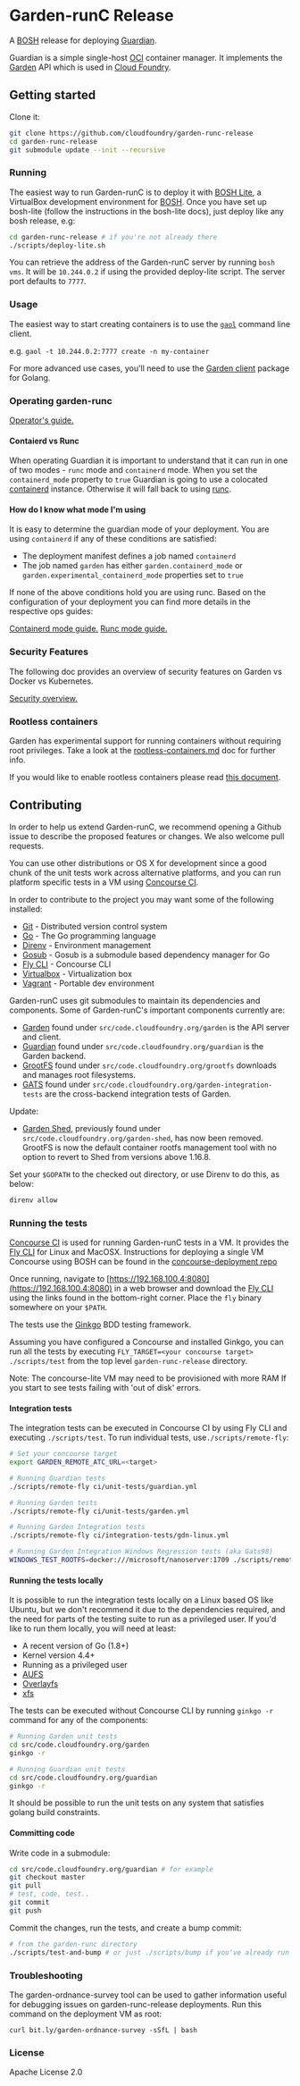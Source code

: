# Garden-runC Release

A [BOSH](http://docs.cloudfoundry.org/bosh/) release for deploying
[Guardian](https://github.com/cloudfoundry/guardian).

Guardian is a simple single-host [OCI](https://opencontainers.org/) container
manager. It implements the [Garden](https://github.com/cloudfoundry/garden/)
API which is used in [Cloud Foundry](https://www.cloudfoundry.org/).

## Getting started

Clone it:

```bash
git clone https://github.com/cloudfoundry/garden-runc-release
cd garden-runc-release
git submodule update --init --recursive
```

### Running

The easiest way to run Garden-runC is to deploy it with [BOSH
Lite](https://bosh.io/docs/bosh-lite.html), a VirtualBox development
environment for [BOSH](https://bosh.io). Once you have  set up bosh-lite
(follow the instructions in the bosh-lite docs), just deploy like any bosh
release, e.g:

```bash
cd garden-runc-release # if you're not already there
./scripts/deploy-lite.sh
```

You can retrieve the address of the Garden-runC server by running `bosh vms`.
It will be `10.244.0.2` if using the provided deploy-lite script. 
The server port defaults to `7777`.

### Usage

The easiest way to start creating containers is to use the
[`gaol`](https://github.com/contraband/gaol) command line client.

e.g. `gaol -t 10.244.0.2:7777 create -n my-container`

For more advanced use cases, you'll need to use the [Garden
client](https://godoc.org/code.cloudfoundry.org/garden#Client)
package for Golang.

### Operating garden-runc

[Operator's guide.](docs/opsguide.md)

#### Contaierd vs Runc
When operating Guardian it is important to understand that it can run in one
of two modes - `runc` mode and `containerd` mode. When you set the `containerd_mode` 
property to `true` Guardian is going to use a colocated 
[containerd](https://github.com/containerd/containerd) instance. Otherwise 
it will fall back to using [runc](https://github.com/opencontainers/runc).

#### How do I know what mode I'm using
It is easy to determine the guardian mode of your deployment. You are using `containerd`
if any of these conditions are satisfied:
- The deployment manifest defines a job named `containerd`
- The job named `garden` has either `garden.containerd_mode` or `garden.experimental_containerd_mode` 
properties set to `true`

If none of the above conditions hold you are using runc. Based on the configuration of your
deployment you can find more details in the respective ops guides:

[Containerd mode guide.](docs/opsguide-containerd.md)
[Runc mode guide.](docs/opsguide-runc.md)

### Security Features

The following doc provides an overview of security features on Garden vs Docker vs Kubernetes.

[Security overview.](docs/security-overview.md)

### Rootless containers

Garden has experimental support for running containers without requiring root
privileges. Take a look at the
[rootless-containers.md](docs/articles/rootless-containers.md) doc for further info.

If you would like to enable rootless containers please read [this
document](docs/enabling-rootless-containers.md).

## Contributing

In order to help us extend Garden-runC, we recommend opening a Github issue to
describe the proposed features or changes. We also welcome pull requests.

You can use other distributions or OS X for development since a good chunk of
the unit tests work across alternative platforms, and you can run platform
specific tests in a VM using [Concourse CI](https://concourse.ci/).

In order to contribute to the project you may want some of the following installed:

- [Git](https://git-scm.com/) - Distributed version control system
- [Go](https://golang.org/doc/install#install) - The Go programming
   language
- [Direnv](https://github.com/direnv/direnv) - Environment management
- [Gosub](https://github.com/vito/gosub) - Gosub is a submodule based dependency manager for Go
- [Fly CLI](https://github.com/concourse/fly) - Concourse CLI
- [Virtualbox](https://www.virtualbox.org/) - Virtualization box
- [Vagrant](https://www.vagrantup.com/) - Portable dev environment

Garden-runC uses git submodules to maintain its dependencies and components.
Some of Garden-runC's important components currently are:

* [Garden](https://github.com/cloudfoundry/garden) found under
   `src/code.cloudfoundry.org/garden` is the API server and client.
* [Guardian](https://github.com/cloudfoundry/guardian) found under
   `src/code.cloudfoundry.org/guardian` is the Garden backend.
* [GrootFS](https://github.com/cloudfoundry/grootfs) found under
   `src/code.cloudfoundry.org/grootfs` downloads and manages
   root filesystems.
* [GATS](https://github.com/cloudfoundry/garden-integration-tests)
   found under `src/code.cloudfoundry.org/garden-integration-tests`
   are the cross-backend integration tests of Garden.

Update:
* [Garden Shed](https://github.com/cloudfoundry/garden-shed), previously found under
   `src/code.cloudfoundry.org/garden-shed`, has now been removed. GrootFS is now the default container
   rootfs management tool with no option to revert to Shed from versions above 1.16.8.

Set your `$GOPATH` to the checked out directory, or use Direnv to do this, as
below:

```bash
direnv allow
```

### Running the tests

[Concourse CI](https://concourse.ci/) is used for running Garden-runC tests
in a VM. It provides the [Fly CLI](https://github.com/concourse/fly) for
Linux and MacOSX. Instructions for deploying a single VM Concourse using BOSH
can be found in the [concourse-deployment repo](https://github.com/concourse/concourse-deployment)

Once running, navigate to [https://192.168.100.4:8080](https://192.168.100.4:8080) in a web browser
and download the [Fly CLI](https://concourse.ci/fly-cli.html) using the links found in
the bottom-right corner. Place the `fly` binary somewhere on your `$PATH`.

The tests use the [Ginkgo](https://onsi.github.io/ginkgo/) BDD testing
framework.

Assuming you have configured a Concourse and installed Ginkgo, you can run all
the tests by executing `FLY_TARGET=<your concourse target> ./scripts/test` from the top level `garden-runc-release` directory.

Note: The concourse-lite VM may need to be provisioned with more RAM
If you start to see tests failing with 'out of disk' errors.

#### Integration tests

The integration tests can be executed in Concourse CI by using Fly CLI and
executing `./scripts/test`.
To run individual tests, use`./scripts/remote-fly`:

```bash
# Set your concourse target
export GARDEN_REMOTE_ATC_URL=<target>

# Running Guardian tests
./scripts/remote-fly ci/unit-tests/guardian.yml

# Running Garden tests
./scripts/remote-fly ci/unit-tests/garden.yml

# Running Garden Integration tests
./scripts/remote-fly ci/integration-tests/gdn-linux.yml

# Running Garden Integration Windows Regression tests (aka Gats98)
WINDOWS_TEST_ROOTFS=docker:///microsoft/nanoserver:1709 ./scripts/remote-fly ci/integration-tests/gdn-linux.yml
```

#### Running the tests locally

It is possible to run the integration tests locally on a Linux based OS like Ubuntu, but we don't recommend it
due to the dependencies required, and the need for parts of the testing suite to run as a privileged user. 
If you'd like to run them locally, you will need at least:
* A recent version of Go (1.8+)
* Kernel version 4.4+
* Running as a privileged user
* [AUFS](https://aufs.sourceforge.net)
* [Overlayfs](https://www.kernel.org/doc/Documentation/filesystems/overlayfs.txt)
* [xfs](http://xfs.org)

The tests can be executed without Concourse CLI by running `ginkgo -r`
command for any of the components:

```bash
# Running Garden unit tests
cd src/code.cloudfoundry.org/garden
ginkgo -r

# Running Guardian unit tests
cd src/code.cloudfoundry.org/guardian
ginkgo -r
```

It should be possible to run the unit tests on any system that satisfies golang build constraints.

#### Committing code

Write code in a submodule:

```bash
cd src/code.cloudfoundry.org/guardian # for example
git checkout master
git pull
# test, code, test..
git commit
git push
```

Commit the changes, run the tests, and create a bump commit:

```bash
# from the garden-runc directory
./scripts/test-and-bump # or just ./scripts/bump if you've already run the tests
```

### Troubleshooting

The garden-ordnance-survey tool can be used to gather information useful for
debugging issues on garden-runc-release deployments. Run this command on the
deployment VM as root:

`curl bit.ly/garden-ordnance-survey -sSfL | bash`

### License

Apache License 2.0
